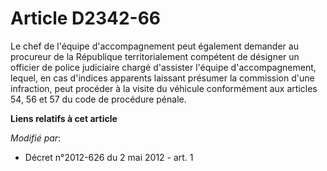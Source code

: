 # Article D2342-66

Le chef de l'équipe d'accompagnement peut également demander au procureur de la République territorialement compétent de
désigner un officier de police judiciaire chargé d'assister l'équipe d'accompagnement, lequel, en cas d'indices apparents
laissant présumer la commission d'une infraction, peut procéder à la visite du véhicule conformément aux articles 54, 56 et
57 du code de procédure pénale.

**Liens relatifs à cet article**

_Modifié par_:

  - Décret n°2012-626 du 2 mai 2012 - art. 1
